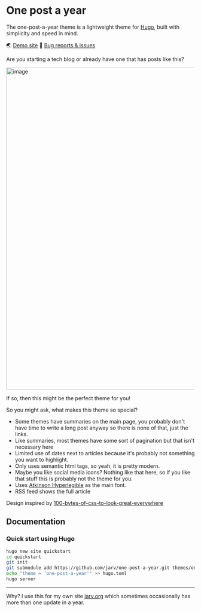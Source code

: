 # One post a year

The one-post-a-year theme is a lightweight theme for [Hugo](https://gohugo.io), built with simplicity and speed in mind.

🌏 [Demo site](https://jarv.github.io/one-post-a-year/)
🐛 [Bug reports & issues](https://github.com/jarv/one-post-per-year/issues)

Are you starting a tech blog or already have one that has posts like this?

<img width="862" alt="image" src="https://github.com/jarv/one-post-a-year/assets/749175/b686539f-f5a1-48ad-9299-6e2e9866014c">

If so, then this might be the perfect theme for you!

So you might ask, what makes this theme so special?

- Some themes have summaries on the main page, you probably don't have time to write a long post anyway so there is none of that, just the links.
- Like summaries, most themes have some sort of pagination but that isn't necessary here
- Limited use of dates next to articles because it's probably not something you want to highlight.
- Only uses semantic html tags, so yeah, it is pretty modern.
- Maybe you like social media icons? Nothing like that here, so if you like that stuff this is probably not the theme for you.
- Uses [Atkinson Hyperlegible](https://en.wikipedia.org/wiki/Atkinson_Hyperlegible) as the main font.
- RSS feed shows the full article

Design inspired by [100-bytes-of-css-to-look-great-everywhere](https://dev.to/swyx/100-bytes-of-css-to-look-great-everywhere-19pd)

## Documentation

### Quick start using Hugo

```bash
hugo new site quickstart
cd quickstart
git init
git submodule add https://github.com/jarv/one-post-a-year.git themes/one-post-a-year
echo "theme = 'one-post-a-year'" >> hugo.toml
hugo server
```
--- 
Why? I use this for my own site [jarv.org](https://jarv.org) which sometimes occasionally has more than one update in a year.
